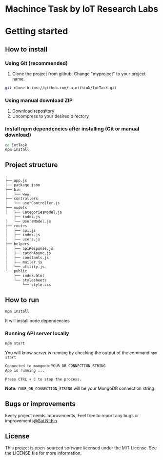 # Machince Task by IoT Research Labs



# Getting started


## How to install

### Using Git (recommended)

1.  Clone the project from github. Change "myproject" to your project name.

```bash
git clone https://github.com/sainithink/IotTask.git
```

### Using manual download ZIP

1.  Download repository
2.  Uncompress to your desired directory

### Install npm dependencies after installing (Git or manual download)

```bash
cd IotTask
npm install
```


## Project  structure
```sh
.
├── app.js
├── package.json
├── bin
│   └── www
├── controllers
│   └── userController.js
├── models
│   ├── CategoriesModel.js
    ├── index.js
│   └── UsersModel.js
├── routes
│   ├── api.js
│   ├── index.js
│   └── users.js
├── helpers
│   ├── apiResponse.js
│   ├── catchAsync.js
│   ├── constants.js
│   ├── mailer.js
│   └── utility.js
└── public
    ├── index.html
    └── stylesheets
        └── style.css
```
## How to run
```bash
npm install
```
It will install node dependencies 

### Running  API server locally

```bash
npm start
```

You will know server is running by checking the output of the command `npm start`

```bash
Connected to mongodb:YOUR_DB_CONNECTION_STRING
App is running ...

Press CTRL + C to stop the process.
```
**Note:**  `YOUR_DB_CONNECTION_STRING` will be your MongoDB connection string.

## Bugs or improvements

Every project needs improvements, Feel free to report any bugs or improvements<a href="mailto:sainithin.karra@gmail.com">@Sai Nithin</a>

## License

This project is open-sourced software licensed under the MIT License. See the LICENSE file for more information.
